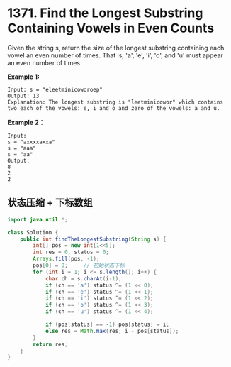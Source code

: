 # 1371. Find the Longest Substring Containing Vowels in Even Counts
Given the string s, return the size of the longest substring containing each vowel an even number of times. That is, 'a', 'e', 'i', 'o', and 'u' must appear an even number of times.

**Example 1:**
```
Input: s = "eleetminicoworoep"
Output: 13
Explanation: The longest substring is "leetminicowor" which contains two each of the vowels: e, i and o and zero of the vowels: a and u.
```

**Example 2：**
```
Input:
s = "axxxxaxxa"
s = "aaa"
s = "aa"
Output:
8
2
2
```

## 状态压缩 + 下标数组

```java
import java.util.*;

class Solution {
    public int findTheLongestSubstring(String s) {
        int[] pos = new int[1<<5];
        int res = 0, status = 0;
        Arrays.fill(pos, -1);
        pos[0] = 0;     // 初始状态下标
        for (int i = 1; i <= s.length(); i++) {
            char ch = s.charAt(i-1);
            if (ch == 'a') status ^= (1 << 0);
            if (ch == 'e') status ^= (1 << 1);
            if (ch == 'i') status ^= (1 << 2);
            if (ch == 'o') status ^= (1 << 3);
            if (ch == 'u') status ^= (1 << 4);

            if (pos[status] == -1) pos[status] = i;
            else res = Math.max(res, i - pos[status]);
        }
        return res;
    }
}
```

